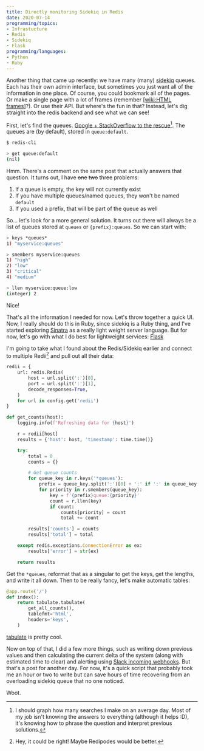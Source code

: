```yaml
---
title: Directly monitoring Sidekiq in Redis
date: 2020-07-14
programming/topics:
- Infrastucture
- Redis
- Sidekiq
- Flask
programming/languages:
- Python
- Ruby
---
```

Another thing that came up recently: we have many (many) [sidekiq](https://github.com/mperham/sidekiq) queues. Each has their own admin interface, but sometimes you just want all of the information in one place. Of course, you could bookmark all of the pages. Or make a single page with a lot of frames (remember [[wiki:HTML frames]]()?). Or use their API. But where's the fun in that? Instead, let's dig straight into the redis backend and see what we can see!

<!--more-->

First, let's find the queues. [Google + StackOverflow to the rescue](https://stackoverflow.com/questions/46407772/what-is-the-redis-key-for-a-queue-in-sidekiq)[^myday]. The queues are (by default), stored in `queue:default`. 

```bash
$ redis-cli

> get queue:default
(nil)
```

Hmm. There's a comment on the same post that actually answers that question. It turns out, I have ~~one~~ ~~two~~ three problems:

1. If a queue is empty, the key will not currently exist
2. If you have multiple queues/named queues, they won't be named `default`
3. If you used a prefix, that will be part of the queue as well

So... let's look for a more general solution. It turns out there will always be a list of queues stored at `queues` or `{prefix}:queues`. So we can start with:

```bash
> keys *queues*
1) "myservice:queues"

> smembers myservice:queues
1) "high"
2) "low"
3) "critical"
4) "medium"

> llen myservice:queue:low
(integer) 2
```

Nice!

That's all the information I needed for now. Let's throw together a quick UI. Now, I really should do this in Ruby, since sidekiq is a Ruby thing, and I've started exploring [Sinatra](http://sinatrarb.com/) as a really light weight server language. But for now, let's go with what I do best for lightweight services: [Flask](https://flask.palletsprojects.com/en/1.1.x/)

I'm going to take what I found about the Redis/Sidekiq earlier and connect to multiple Redii[^plurals] and pull out all their data:

```python
redii = {
    url: redis.Redis(
        host = url.split(':')[0],
        port = url.split(':')[1],
        decode_responses=True,
    )
    for url in config.get('redii')
}

def get_counts(host):
    logging.info(f'Refreshing data for {host}')

    r = redii[host]
    results = {'host': host, 'timestamp': time.time()}

    try:
        total = 0
        counts = {}

        # Get queue counts
        for queue_key in r.keys('*queues'):
            prefix = queue_key.split(':')[0] + ':' if ':' in queue_key else ''
            for priority in r.smembers(queue_key):
                key = f'{prefix}queue:{priority}'
                count = r.llen(key)
                if count:
                    counts[priority] = count
                    total += count

        results['counts'] = counts
        results['total'] = total

    except redis.exceptions.ConnectionError as ex:
        results['error'] = str(ex)

    return results
```

Get the `*queues`, reformat that as a singular to get the keys, get the lengths, and write it all down. Then to be really fancy, let's make automatic tables:

```python
@app.route('/')
def index():
    return tabulate.tabulate(
        get_all_counts(),
        tablefmt='html',
        headers='keys',
    )
```

[tabulate](https://pypi.org/project/tabulate/) is pretty cool.

Now on top of that, I did a few more things, such as writing down previous values and then calculating the current delta of the system (along with estimated time to clear) and alerting using [Slack incoming webhooks](https://api.slack.com/messaging/webhooks). But that's a post for another day. For now, it's a quick script that probably took me an hour or two to write but can save hours of time recovering from an overloading sidekiq queue that no one noticed. 

Woot. 

[^myday]: I should graph how many searches I make on an average day. Most of my job isn't knowing the answers to everything (although it helps :D), it's knowing how to phrase the question and interpret previous solutions. 

[^plurals]: Hey, it could be right! Maybe Redipodes would be better.